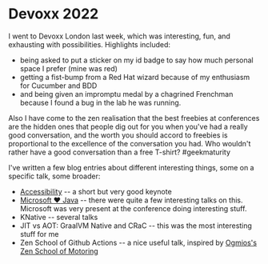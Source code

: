 # Devoxx 2022
I went to Devoxx London last week, which was interesting, fun, and exhausting with possibilities. Highlights included:

* being asked to put a sticker on my id badge to say how much personal space I prefer (mine was red)
* getting a fist-bump from a Red Hat wizard because of my enthusiasm for Cucumber and BDD
* and being given an impromptu medal by a chagrined Frenchman because I found a bug in the lab he was running.  

Also I have come to the zen realisation that the best freebies at conferences are the hidden ones that people dig out for you when you've had a really good conversation, and the worth you should accord to freebies is proportional to the excellence of the conversation you had.  Who wouldn't rather have a good conversation than a free T-shirt? #geekmaturity

I've written a few blog entries about different interesting things, some on a specific talk, some broader:
* [Accessibility](accessibility.md) -- a short but very good keynote
* [Microsoft :heart: Java](microsoft-hearts-java.md) -- there were quite a few interesting talks on this. Microsoft was very present at the conference doing interesting stuff.
* KNative -- several talks
* JIT vs AOT: GraalVM Native and CRaC -- this was the most interesting stuff for me
* Zen School of Github Actions -- a nice useful talk, inspired by [Ogmios's Zen School of Motoring](https://www.youtube.com/watch?v=RidKpZEJj4E)

